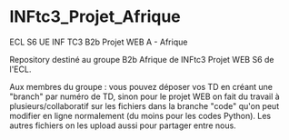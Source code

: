 # INFtc3_Projet_Afrique
ECL S6 UE INF TC3 B2b Projet WEB A - Afrique

Repository destiné au groupe B2b Afrique de INFtc3 Projet WEB S6 de l'ECL.


Aux membres du groupe : vous pouvez déposer vos TD en créant une "branch" par numéro de TD, sinon pour le projet WEB on fait du travail à plusieurs/collaboratif sur les fichiers dans la branche "code" qu'on peut modifier en ligne normalement (du moins pour les codes Python). Les autres fichiers on les upload aussi pour partager entre nous.
